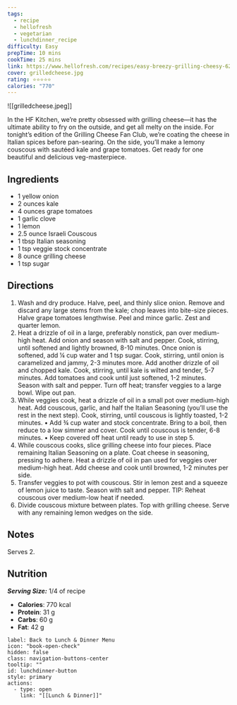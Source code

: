 ```yaml
---
tags:
  - recipe
  - hellofresh
  - vegetarian
  - lunchdinner_recipe
difficulty: Easy
prepTime: 10 mins
cookTime: 25 mins
link: https://www.hellofresh.com/recipes/easy-breezy-grilling-cheesy-629f513d1fa5a3d6ef04e723
cover: grilledcheese.jpg
rating: ⭐️⭐️⭐️⭐️⭐️
calories: "770"
---
```

![[grilledcheese.jpeg]]

In the HF Kitchen, we’re pretty obsessed with grilling cheese—it has the ultimate ability to fry on the outside, and get all melty on the inside. For tonight’s edition of the Grilling Cheese Fan Club, we’re coating the cheese in Italian spices before pan-searing. On the side, you’ll make a lemony couscous with sautéed kale and grape tomatoes. Get ready for one beautiful and delicious veg-masterpiece.

## Ingredients
- 1 yellow onion
- 2 ounces kale
- 4 ounces grape tomatoes
- 1 garlic clove
- 1 lemon
- 2.5 ounce Israeli Couscous
- 1 tbsp Italian seasoning
- 1 tsp veggie stock concentrate
- 8 ounce grilling cheese
- 1 tsp sugar


## Directions
1. Wash and dry produce. Halve, peel, and thinly slice onion. Remove and discard any large stems from the kale; chop leaves into bite-size pieces. Halve grape tomatoes lengthwise. Peel and mince garlic. Zest and quarter lemon.
2. Heat a drizzle of oil in a large, preferably nonstick, pan over medium-high heat. Add onion and season with salt and pepper. Cook, stirring, until softened and lightly browned, 8-10 minutes. Once onion is softened, add ¼ cup water and 1 tsp sugar. Cook, stirring, until onion is caramelized and jammy, 2-3 minutes more. Add another drizzle of oil and chopped kale. Cook, stirring, until kale is wilted and tender, 5-7 minutes. Add tomatoes and cook until just softened, 1-2 minutes. Season with salt and pepper. Turn off heat; transfer veggies to a large bowl. Wipe out pan.
3. While veggies cook, heat a drizzle of oil in a small pot over medium-high heat. Add couscous, garlic, and half the Italian Seasoning (you’ll use the rest in the next step). Cook, stirring, until couscous is lightly toasted, 1-2 minutes. • Add ¾ cup water and stock concentrate. Bring to a boil, then reduce to a low simmer and cover. Cook until couscous is tender, 6-8 minutes. • Keep covered off heat until ready to use in step 5.
4. While couscous cooks, slice grilling cheese into four pieces. Place remaining Italian Seasoning on a plate. Coat cheese in seasoning, pressing to adhere. Heat a drizzle of oil in pan used for veggies over medium-high heat. Add cheese and cook until browned, 1-2 minutes per side.
5. Transfer veggies to pot with couscous. Stir in lemon zest and a squeeze of lemon juice to taste. Season with salt and pepper. TIP: Reheat couscous over medium-low heat if needed.
6. Divide couscous mixture between plates. Top with grilling cheese. Serve with any remaining lemon wedges on the side.

## Notes
Serves 2.

## Nutrition
***Serving Size:*** 1/4 of recipe
- **Calories**: 770 kcal
- **Protein**: 31 g
- **Carbs**: 60 g
- **Fat**: 42 g


```meta-bind-button
label: Back to Lunch & Dinner Menu
icon: "book-open-check"
hidden: false
class: navigation-buttons-center
tooltip: ""
id: lunchdinner-button
style: primary
actions:
  - type: open
    link: "[[Lunch & Dinner]]"

```
 
